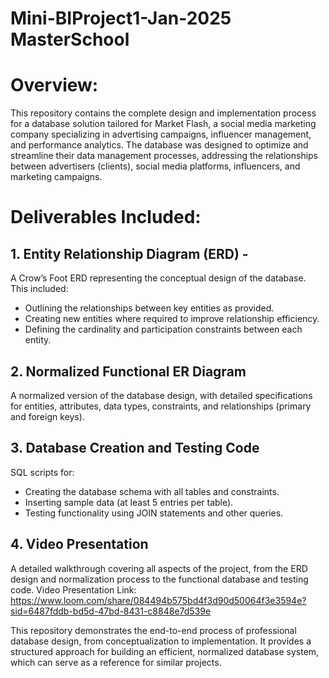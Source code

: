 # Mini-BIProject1-Jan-2025 MasterSchool 

# Overview:
This repository contains the complete design and implementation process for a database solution tailored for Market Flash, a social media marketing company specializing in advertising campaigns, influencer management, and performance analytics. The database was designed to optimize and streamline their data management processes, addressing the relationships between advertisers (clients), social media platforms, influencers, and marketing campaigns.

# Deliverables Included:
## 1. Entity Relationship Diagram (ERD) -
A Crow’s Foot ERD representing the conceptual design of the database. This included:
- Outlining the relationships between key entities as provided.
- Creating new entities where required to improve relationship efficiency.
- Defining the cardinality and participation constraints between each entity.

## 2. Normalized Functional ER Diagram
A normalized version of the database design, with detailed specifications for entities, attributes, data types, constraints, and relationships (primary and foreign keys).

## 3. Database Creation and Testing Code
SQL scripts for:
- Creating the database schema with all tables and constraints.
- Inserting sample data (at least 5 entries per table).
- Testing functionality using JOIN statements and other queries.

## 4. Video Presentation
A detailed walkthrough covering all aspects of the project, from the ERD design and normalization process to the functional database and testing code.
Video Presentation Link: https://www.loom.com/share/084494b575bd4f3d90d50064f3e3594e?sid=6487fddb-bd5d-47bd-8431-c8848e7d539e

This repository demonstrates the end-to-end process of professional database design, from conceptualization to implementation. It provides a structured approach for building an efficient, normalized database system, which can serve as a reference for similar projects.
